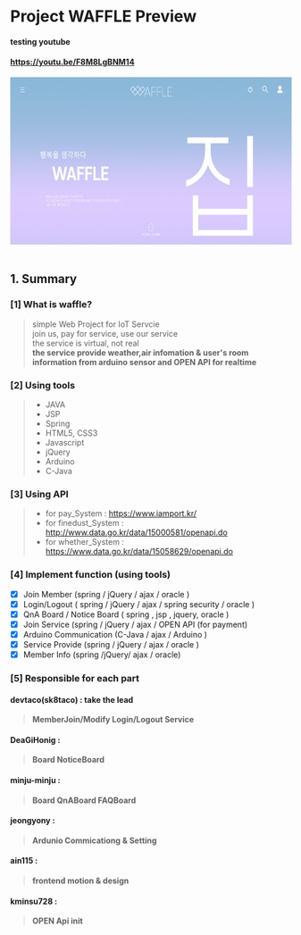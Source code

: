 # Project WAFFLE Preview
#### testing youtube
#### https://youtu.be/F8M8LgBNM14
<center><img src="./index.png" width="550px" height="300px" title="waffle_index" alt="index_page"></img></center></br>

## 1. Summary
### [1] What is waffle?
  > simple Web Project for IoT Servcie<br/>
  > join us, pay for service, use our service<br/>
  > the service is virtual, not real<br/>
  > **the service provide weather,air infomation & user's room information from arduino sensor and OPEN API for realtime**<br/>

### [2] Using tools
> - JAVA
>- JSP
>- Spring
>- HTML5, CSS3
>- Javascript
>- jQuery
>- Arduino 
>- C-Java

### [3] Using API
> - for pay_System : https://www.iamport.kr/
> - for finedust_System : http://www.data.go.kr/data/15000581/openapi.do
> - for whether_System : https://www.data.go.kr/data/15058629/openapi.do

### [4] Implement function (using tools)
- [x] Join Member (spring / jQuery / ajax / oracle )
- [x] Login/Logout ( spring / jQuery / ajax / spring security / oracle )
- [x] QnA Board / Notice Board  ( spring , jsp , jquery, oracle )
- [x] Join Service (spring / jQuery / ajax / OPEN API (for payment)
- [x] Arduino Communication (C-Java / ajax / Arduino )
- [x] Service Provide (spring / jQuery / ajax / oracle )
- [x] Member Info (spring /jQuery/ ajax / oracle)

###  [5] Responsible for each part
#### devtaco(sk8taco) : take the lead 
  > **MemberJoin/Modify Login/Logout Service**
#### DeaGiHonig : 
  > **Board NoticeBoard**
#### minju-minju :
  > **Board QnABoard FAQBoard**
#### jeongyony : 
  > **Ardunio Commicationg & Setting**
#### ain115 : 
  > **frontend motion & design**
#### kminsu728 :
  > **OPEN Api init**
  
  
